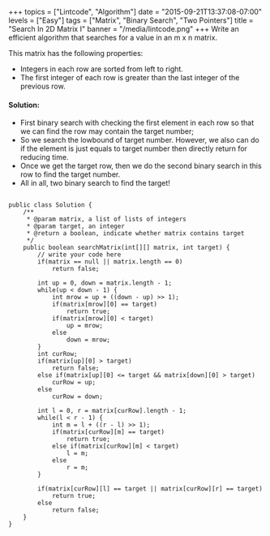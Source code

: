 +++
topics = ["Lintcode",  "Algorithm"]
date = "2015-09-21T13:37:08-07:00"
levels = ["Easy"]
tags = ["Matrix", "Binary Search", "Two Pointers"]
title = "Search In 2D Matrix I"
banner = "/media/lintcode.png"
+++
Write an efficient algorithm that searches for a value in an m x n matrix.

This matrix has the following properties:

 - Integers in each row are sorted from left to right.
 - The first integer of each row is greater than the last integer of the previous row.

<!--more-->

#### Solution:

- First binary search with checking the first element in each row so that we can find the row may contain the target number;
- So we search the lowbound of target number. However, we also can do if the element is just equals to target number then directly return for reducing time.
- Once we get the target row, then we do the second binary search in this row to find the target number.
- All in all, two binary search to find the target!


<pre>
<code class="java">
public class Solution {
    /**
     * @param matrix, a list of lists of integers
     * @param target, an integer
     * @return a boolean, indicate whether matrix contains target
     */
    public boolean searchMatrix(int[][] matrix, int target) {
        // write your code here
        if(matrix == null || matrix.length == 0)
            return false;
        
        int up = 0, down = matrix.length - 1;
        while(up < down - 1) {
            int mrow = up + ((down - up) >> 1);
            if(matrix[mrow][0] == target)
                return true;
            if(matrix[mrow][0] < target)
                up = mrow;
            else
                down = mrow;
        }
        int curRow;
        if(matrix[up][0] > target)
            return false;
        else if(matrix[up][0] <= target && matrix[down][0] > target)
            curRow = up;
        else
            curRow = down;
        
        int l = 0, r = matrix[curRow].length - 1;
        while(l < r - 1) {
            int m = l + ((r - l) >> 1);
            if(matrix[curRow][m] == target)
                return true;
            else if(matrix[curRow][m] < target)
                l = m;
            else
                r = m;
        }
        
        if(matrix[curRow][l] == target || matrix[curRow][r] == target)
            return true;
        else
            return false;
    }
}
</code>
</pre>